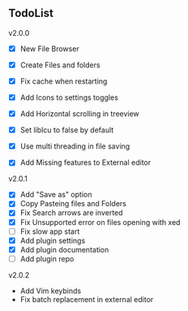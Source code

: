 ## TodoList

v2.0.0
- [x] New File Browser
- [x] Create Files and folders
- [x] Fix cache when restarting
- [x] Add Icons to settings toggles
- [x] Add Horizontal scrolling in treeview
- [x] Set libIcu to false by default
- [x] Use multi threading in file saving
- [x] Add Missing features to External editor


v2.0.1
- [x] Add "Save as" option
- [x] Copy Pasteing files and Folders
- [x] Fix Search arrows are inverted
- [x] Fix Unsupported error on files opening with xed
- [ ] Fix slow app start
- [x] Add plugin settings
- [x] Add plugin documentation
- [ ] Add plugin repo

v2.0.2
- Add Vim keybinds
- Fix batch replacement in external editor


